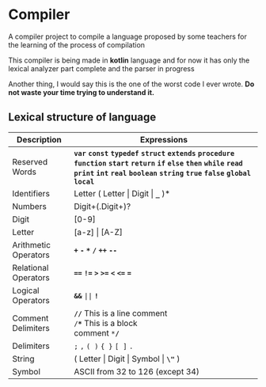 # Compiler
A compiler project to compile a language proposed by some teachers for the learning of the process of compilation

This compiler is being made in **kotlin** language and for now it has only the lexical analyzer part complete and the parser in progress

Another thing, I would say this is the one of the worst code I ever wrote. **Do not waste your time trying to understand it.** 

## Lexical structure of language
| Description  | Expressions  |
| ------------ | ------------ |
| Reserved Words  |  **`var`** **`const`** **`typedef`** **`struct`** **`extends`** **`procedure`** **`function`** **`start`** **`return`** **`if`** **`else`** **`then`** **`while`** **`read`** **`print`** **`int`** **`real`** **`boolean`** **`string`** **`true`** **`false`** **`global`** **`local`** |
|  Identifiers  | Letter \( Letter &#124; Digit &#124; **`_`** \)\*  |
| Numbers  | Digit\+\(\.Digit\+\)?  |
| Digit  | \[0\-9\]  |
| Letter  | \[a\-z\] &#124; \[A\-Z\] |
| Arithmetic Operators  | **`+`** **`-`** **`*`** **`/`** **`++`** **`--`**  |
| Relational Operators  | **`==`** **`!=`** **`>`** **`>=`** **`<`** **`<=`** **`=`**  |
| Logical Operators  | **`&&`** <code>&#124;&#124;</code> **`!`**  |
| Comment Delimiters  | <code>**//**</code> This is a line comment </br > <code>/**\***</code> This is a block </br > comment <code>\***/**</code>  |
| Delimiters  | <code>;</code> <code>,</code>  <code>( )</code>  <code>{ }</code>  <code>[ ]</code>  <code>.</code>  |
| String  | \( Letter &#124; Digit &#124; Symbol &#124; **`\"`** \)  |
| Symbol  | ASCII from 32 to 126 (except 34)  |
